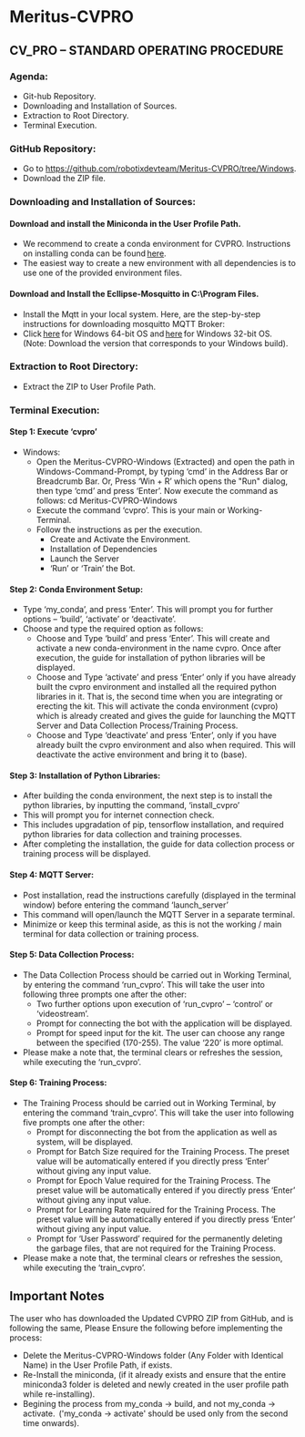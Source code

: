 # Meritus-CVPRO
## CV_PRO – STANDARD OPERATING PROCEDURE 

### Agenda: 

- Git-hub Repository. 
- Downloading and Installation of Sources. 
- Extraction to Root Directory. 
- Terminal Execution.
  
### GitHub Repository: 
- Go to https://github.com/robotixdevteam/Meritus-CVPRO/tree/Windows. 
- Download the ZIP file.
  
### Downloading and Installation of Sources: 
#### Download and install the Miniconda in the User Profile Path. 
- We recommend to create a conda environment for CVPRO. Instructions on installing conda can be found [here](https://docs.conda.io/projects/conda/en/latest/user-guide/install/).  
- The easiest way to create a new environment with all dependencies is to use one of the provided environment files.
   
#### Download and Install the Ecllipse-Mosquitto in C:\Program Files.
  
- Install the Mqtt in your local system. Here, are the step-by-step instructions for downloading mosquitto MQTT Broker: 
- Click [here](https://mosquitto.org/files/binary/win64/mosquitto-2.0.15-install-windows-x64.exe) for Windows 64-bit OS and [here](https://mosquitto.org/files/binary/win32/mosquitto-2.0.15-install-windows-x86.exe) for Windows 32-bit OS. (Note: Download the version that corresponds to your Windows build). 
 

### Extraction to Root Directory: 

- Extract the ZIP to User Profile Path. 
 

### Terminal Execution: 

#### Step 1: Execute ‘cvpro’ 

- Windows: 
  - Open the Meritus-CVPRO-Windows (Extracted) and open the path in Windows-Command-Prompt, by typing ‘cmd’ in the Address Bar or Breadcrumb Bar. Or, Press ‘Win + R’ which opens the "Run" dialog, then type ‘cmd’ and press ‘Enter’. Now execute the command as follows: 
cd Meritus-CVPRO-Windows 
  - Execute the command ‘cvpro’. This is your main or Working-Terminal. 
  - Follow the instructions as per the execution. 
    - Create and Activate the Environment. 
    - Installation of Dependencies 
    - Launch the Server 
    - ‘Run’ or ‘Train’ the Bot. 
 
#### Step 2: Conda Environment Setup: 
- Type ‘my_conda’, and press ‘Enter’. This will prompt you for further options – ‘build’, ‘activate’ or ‘deactivate’. 
- Choose and type the required option as follows: 
  - Choose and Type ‘build’ and press ‘Enter’. This will create and activate a new conda-environment in the name cvpro. Once after execution, the guide for installation of python libraries will be displayed. 
  - Choose and Type ‘activate’ and press ‘Enter’ only if you have already built the cvpro environment and installed all the required python libraries in it. That is, the second time when you are integrating or erecting the kit. This will activate the conda environment (cvpro) which is already created and gives the guide for launching the MQTT Server and Data Collection Process/Training Process. 
  - Choose and Type ‘deactivate’ and press ‘Enter’, only if you have already built the cvpro environment and also when required. This will deactivate the active environment and bring it to (base). 
  

#### Step 3: Installation of Python Libraries: 
- After building the conda environment, the next step is to install the python libraries, by inputting the command, ‘install_cvpro’ 
- This will prompt you for internet connection check. 
- This includes upgradation of pip, tensorflow installation, and required python libraries for data collection and training processes. 
- After completing the installation, the guide for data collection process or training process will be displayed. 
 

#### Step 4: MQTT Server: 

- Post installation, read the instructions carefully (displayed in the terminal window) before entering the command ‘launch_server’ 
- This command will open/launch the MQTT Server in a separate terminal. 
- Minimize or keep this terminal aside, as this is not the working / main terminal for data collection or training process.
  
#### Step 5: Data Collection Process: 

- The Data Collection Process should be carried out in Working Terminal, by entering the command ‘run_cvpro’. This will take the user into following three prompts one after the other: 
  - Two further options upon execution of ‘run_cvpro’ – ‘control’ or ‘videostream’. 
  - Prompt for connecting the bot with the application will be displayed. 
  - Prompt for speed input for the kit. The user can choose any range between the specified (170-255). The value ‘220’ is more optimal. 
- Please make a note that, the terminal clears or refreshes the session, while executing the ‘run_cvpro’.
  
#### Step 6: Training Process: 

- The Training Process should be carried out in Working Terminal, by entering the command ‘train_cvpro’. This will take the user into following five prompts one after the other: 
  - Prompt for disconnecting the bot from the application as well as system, will be displayed. 
  - Prompt for Batch Size required for the Training Process. The preset value will be automatically entered if you directly press ‘Enter’ without giving any input value. 
  - Prompt for Epoch Value required for the Training Process. The preset value will be automatically entered if you directly press ‘Enter’ without giving any input value. 
  - Prompt for Learning Rate required for the Training Process. The preset value will be automatically entered if you directly press ‘Enter’ without giving any input value. 
  - Prompt for ‘User Password’ required for the permanently deleting the garbage files, that are not required for the Training Process.  
- Please make a note that, the terminal clears or refreshes the session, while executing the ‘train_cvpro’. 
 

## Important Notes 
The user who has downloaded the Updated CVPRO ZIP from GitHub, and is following the same, Please Ensure the following before implementing the process: 
- Delete the Meritus-CVPRO-Windows folder (Any Folder with Identical Name) in the User Profile Path, if exists. 
- Re-Install the miniconda, (if it already exists and ensure that the entire miniconda3 folder is deleted and newly created in the user profile path while re-installing).  
- Begining the process from my_conda -> build, and not my_conda -> activate.  ('my_conda -> activate' should be used only from the second time onwards). 
